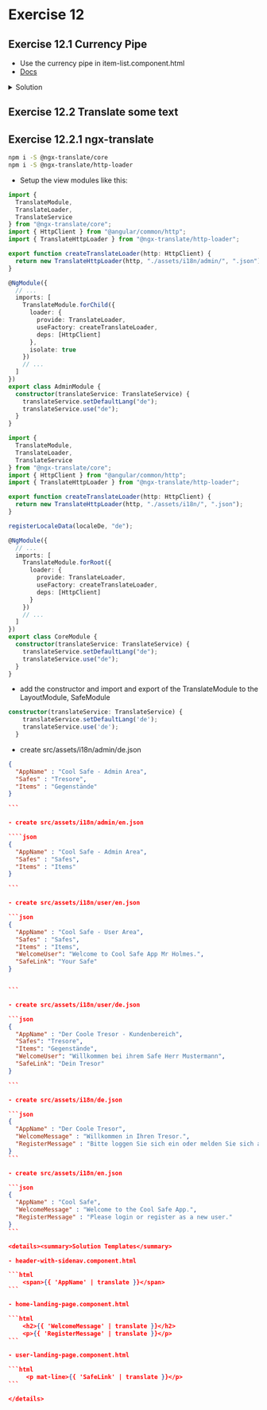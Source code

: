 # Exercise 12

## Exercise 12.1 Currency Pipe

- Use the currency pipe in item-list.component.html
- [Docs](https://angular.io/api/common/CurrencyPipe)

<details><summary>Solution</summary>

- item-list.component.html

```html
<ul>
  <li *ngFor="let item of items">{{item?.name}}
    <span *ngIf="item!.price">
      {{item!.price | currency:'EUR':'symbol'}}
    </span>
  </li>
</ul>
```

- core.module.ts

```typescript
 // ...
import localeDe from "@angular/common/locales/de";
import { registerLocaleData } from "@angular/common";

registerLocaleData(localeDe, "de");

 // ...
  providers: [
    // ...
    {
      provide: LOCALE_ID,
      useValue: "de-DE"
    }
  ],
```

</details>

## Exercise 12.2 Translate some text

## Exercise 12.2.1 ngx-translate

```bash
npm i -S @ngx-translate/core
npm i -S @ngx-translate/http-loader
```

- Setup the view modules like this:

```typescript
import {
  TranslateModule,
  TranslateLoader,
  TranslateService
} from "@ngx-translate/core";
import { HttpClient } from "@angular/common/http";
import { TranslateHttpLoader } from "@ngx-translate/http-loader";

export function createTranslateLoader(http: HttpClient) {
  return new TranslateHttpLoader(http, "./assets/i18n/admin/", ".json");
}

@NgModule({
  // ...
  imports: [
    TranslateModule.forChild({
      loader: {
        provide: TranslateLoader,
        useFactory: createTranslateLoader,
        deps: [HttpClient]
      },
      isolate: true
    })
    // ...
  ]
})
export class AdminModule {
  constructor(translateService: TranslateService) {
    translateService.setDefaultLang("de");
    translateService.use("de");
  }
}
```

```typescript
import {
  TranslateModule,
  TranslateLoader,
  TranslateService
} from "@ngx-translate/core";
import { HttpClient } from "@angular/common/http";
import { TranslateHttpLoader } from "@ngx-translate/http-loader";

export function createTranslateLoader(http: HttpClient) {
  return new TranslateHttpLoader(http, "./assets/i18n/", ".json");
}

registerLocaleData(localeDe, "de");

@NgModule({
  // ...
  imports: [
    TranslateModule.forRoot({
      loader: {
        provide: TranslateLoader,
        useFactory: createTranslateLoader,
        deps: [HttpClient]
      }
    })
    // ...
  ]
})
export class CoreModule {
  constructor(translateService: TranslateService) {
    translateService.setDefaultLang("de");
    translateService.use("de");
  }
}
```

- add the constructor and import and export of the TranslateModule to the LayoutModule, SafeModule

```typescript
constructor(translateService: TranslateService) {
    translateService.setDefaultLang('de');
    translateService.use('de');
  }
```

- create src/assets/i18n/admin/de.json

`````json
{
  "AppName" : "Cool Safe - Admin Area",
  "Safes" : "Tresore",
  "Items" : "Gegenstände"
}

```

- create src/assets/i18n/admin/en.json

````json
{
  "AppName" : "Cool Safe - Admin Area",
  "Safes" : "Safes",
  "Items" : "Items"
}

```

- create src/assets/i18n/user/en.json

```json
{
  "AppName" : "Cool Safe - User Area",
  "Safes" : "Safes",
  "Items" : "Items",
  "WelcomeUser": "Welcome to Cool Safe App Mr Holmes.",
  "SafeLink": "Your Safe"
}


```

- create src/assets/i18n/user/de.json

```json
{
  "AppName" : "Der Coole Tresor - Kundenbereich",
  "Safes": "Tresore",
  "Items": "Gegenstände",
  "WelcomeUser": "Willkommen bei ihrem Safe Herr Mustermann",
  "SafeLink": "Dein Tresor"
}

```

- create src/assets/i18n/de.json

```json
{
  "AppName" : "Der Coole Tresor",
  "WelcomeMessage" : "Willkommen in Ihren Tresor.",
  "RegisterMessage" : "Bitte loggen Sie sich ein oder melden Sie sich an."
}
```

- create src/assets/i18n/en.json

```json
{
  "AppName" : "Cool Safe",
  "WelcomeMessage" : "Welcome to the Cool Safe App.",
  "RegisterMessage" : "Please login or register as a new user."
}
```

<details><summary>Solution Templates</summary>

- header-with-sidenav.component.html

```html
    <span>{{ 'AppName' | translate }}</span>
```

- home-landing-page.component.html

```html
    <h2>{{ 'WelcomeMessage' | translate }}</h2>
    <p>{{ 'RegisterMessage' | translate }}</p>
```

- user-landing-page.component.html

```html
     <p mat-line>{{ 'SafeLink' | translate }}</p>
```

</details>
`````
